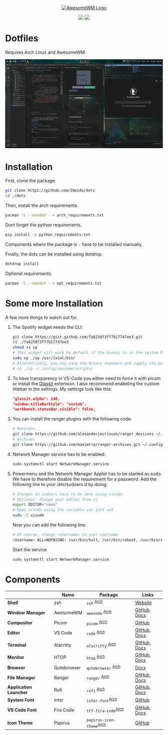 <div align=center>

<a href="https://awesomewm.org/"><img alt="AwesomeWM Logo" height="160" src="https://upload.wikimedia.org/wikipedia/commons/0/07/Awesome_logo.svg"></a>

<div align="center">
    <a href="https://awesomewm.org/"><img src ="https://img.shields.io/badge/Awesomewm-6c5d87.svg?&style=for-the-badge&logo=Lua&logoColor=white"/></a>
    <a href="https://archlinux.org/"><img src ="https://img.shields.io/badge/ArchLinux-4ba383.svg?&style=for-the-badge&logo=Arch Linux&logoColor=white"/></a>
</div>

</div>


# Dotfiles
Requires Arch Linux and AwesomeWM.

![](https://github.com/INeido/dots/blob/main/samples/sample1.png?raw=true)

# Installation
First, clone the package.
```bash
git clone https://github.com/INeido/dots
cd ./dots
```

Then, install the arch requirements.
```bash
pacman -S --needed - < arch_requirements.txt
```

Dont forget the python requirements.
```bash
pip install -e python_requirements.txt
```

Components where the package is `-` have to be installed manually.

Finally, the dots can be installed using dotdrop.
```bash
dotdrop install
```

Optional requirements.
```bash
pacman -S --needed - < opt_requirements.txt
```

# Some more Installation
A few more things to watch out for.

1. The Spotify widget needs the CLI:
    ```bash
    git clone https://gist.github.com/fa6258f3ff7b17747ee3.git
    cd ./fa6258f3ff7b17747ee3 
    chmod +x sp
    # This widget will work by default if the binary is in the system PATH
    sudo cp ./sp /usr/local/bin/
    # Alternatively, you may save the binary anywhere and supply the path via this widget's sp_bin argument:
    # cp ./sp ~/.config/awesome/scripts/
    ```
2. To have transparency in VS-Code you either need to force it with picom or install the [Glassit](https://open-vsx.org/vscode/item?itemName=s-nlf-fh.glassit) extension. I also recommend enabeling the custom titlebar in the settings.
My settings look like this:
    ```json
    "glassit.alpha": 240,
    "window.titleBarStyle": "custom",
    "workbench.statusBar.visible": false,
    ```

2. You can install the ranger plugins with the following code:
    ```bash
    # Devicons
    git clone https://github.com/alexanderjeurissen/ranger_devicons ~/.config/ranger/plugins/ranger_devicons
    # Archiver
    git clone https://github.com/maximtrp/ranger-archives.git ~/.config/ranger/plugins/ranger-archives
    ```

3. Network Manager service has to be enabled:
    ```bash
    sudo systemctl start NetworkManager.service
    ```

4. Powermenu and the Network Manager Applet has to be started as sudo. We have to therefore disable the requirement for a password. Add the following line to your /etc/sudoers.d by doing:
    ```bash
    # Changes to sudoers have to be done using visudo
    # Optional: Change your editor from vi
    export EDITOR="nano" 
    # Open visudo using the variable you just set
    sudo -E visudo
    ```
    Now you can add the following line:
    ```bash
    # Of course, change <Username> to your username
    <Username> ALL=NOPASSWD: /usr/bin/halt, /usr/bin/reboot, /usr/bin/shutdown, /usr/bin/nm-applet
    ```

    Start the service
    ```bash
    sudo systemctl start NetworkManager.service
    ```
    
    

# Components
| | Name | Package | Links |
|-| ---- | ------- | ----- |
| **Shell** | zsh | `zsh` <sup>[Arch](https://archlinux.org/packages/extra/x86_64/zsh/)</sup> | [Website](https://www.zsh.org/)
| **Window Manager** | AwesomeWM | `awesome` <sup>[Arch](https://archlinux.org/packages/community/x86_64/awesome/)</sup> | [GitHub](https://github.com/awesomeWM/awesome), [Docs](https://awesomewm.org/apidoc/)
| **Compositor** | Picom | `picom` <sup>[Arch](https://archlinux.org/packages/community/x86_64/picom/)</sup> | [GitHub](https://github.com/yshui/picom/wiki)
| **Editor** | VS Code | `code` <sup>[Arch](https://archlinux.org/packages/community/x86_64/code/)</sup> | [GitHub](https://github.com/microsoft/vscode), [Docs](https://github.com/microsoft/vscode/wiki)
| **Terminal** | Alacritty | `alacritty` <sup>[Arch](https://archlinux.org/packages/community/x86_64/alacritty/)</sup> | [GitHub](https://github.com/alacritty/alacritty), [Docs](https://github.com/alacritty/alacritty/wiki)
| **Monitor** | HTOP | `htop` <sup>[Arch](https://archlinux.org/packages/extra/x86_64/htop/)</sup> | [GitHub](https://github.com/htop-dev/htop), [Docs](https://man.archlinux.org/man/htop.1.en)
| **Browser** | Qutebrowser | `qutebrowser` <sup>[Arch](https://archlinux.org/packages/community/x86_64/qutebrowser/)</sup> | [Docs](https://www.qutebrowser.org/doc/help/index.html)
| **File Manager** | Ranger | `ranger` <sup>[Arch](https://archlinux.org/packages/community/any/ranger/)</sup> | [GitHub](https://github.com/ranger/ranger), [Docs](https://ranger.github.io/documentation.html)
| **Application Launcher** | Rofi | `rofi` <sup>[Arch](https://archlinux.org/packages/community/x86_64/rofi/)</sup> | [GitHub](https://github.com/davatorium/rofi), [Docs](https://github.com/davatorium/rofi/wiki)
| **System Font** | Inter | `inter-font`<sup>[Arch](https://archlinux.org/packages/community/any/inter-font/)</sup> | [GitHub](https://github.com/rsms/inter)
| **VS Code Font** | Fira Code | `ttf-fira-code`<sup>[Arch](https://archlinux.org/packages/community/any/ttf-fira-code/)</sup> | [GitHub](https://github.com/tonsky/FiraCode), [Docs](https://github.com/tonsky/FiraCode/wiki)
| **Icon Theme** | Papirus | `papirus-icon-theme`<sup>[Arch](https://archlinux.org/packages/community/any/inter-font/)</sup> | [GitHub](https://github.com/PapirusDevelopmentTeam/papirus-icon-theme)
